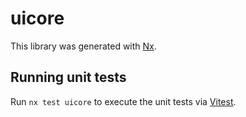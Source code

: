 # uicore

This library was generated with [Nx](https://nx.dev).

## Running unit tests

Run `nx test uicore` to execute the unit tests via [Vitest](https://vitest.dev/).
